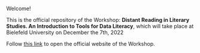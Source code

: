 Welcome!

This is the official repository of the Workshop: **Distant Reading in Literary Studies. An Introduction to Tools for Data Literacy**, which will take place at Bielefeld University on December the 7th, 2022

Follow [this link](https://distant-reading-bie22.github.io/) to open the official website of the Workshop.
